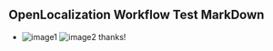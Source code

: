 ## OpenLocalization Workflow Test MarkDown
* ![image1](.\40f3c152-6747-483f-bf08-021a7d720def.png)   ![image2](.\abbf56fb-9af4-4a32-b091-f11b35d807bc.png) 
thanks!